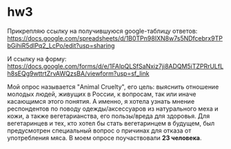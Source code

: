 # hw3

Прикрепляю ссылку на получившуюся google-таблицу ответов:
https://docs.google.com/spreadsheets/d/1B0TPn98IXN8w7s5NDfcebrx9TPbGihiR5dIPq2_LcPo/edit?usp=sharing

И ссылку на форму:
https://docs.google.com/forms/d/e/1FAIpQLSfSaNxiz7ji8ADQM5iTZPRrULfLh8sEQg9wttrtZrvAWQzsBA/viewform?usp=sf_link

Мой опрос называется "Animal Cruelty", его цель: выяснить отношение молодых людей, живущих в России, к вопросам, так или иначе касающимся этого понятия. А именно, я хотела узнать мнение респондентов по поводу одежды/аксессуаров из натурального меха и кожи, а также вегетарианства, его пользы/вреда для здоровья. Для вегетаринцев и тех, кто хотел бы стать вегетаринцем в будущем, был предусмотрен специальный вопрос о причинах для отказа от употребления мяса. 
В моем опросе поучаствовали **23 человека**.
